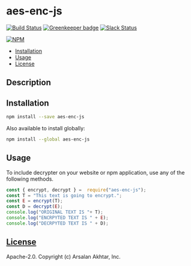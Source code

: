 # aes-enc-js

[![Build Status](https://travis-ci.org/videojs/aes-enc-js.svg?branch=master)](https://travis-ci.org/videojs/aes-enc-js)
[![Greenkeeper badge](https://badges.greenkeeper.io/videojs/aes-decrypter.svg)](https://greenkeeper.io/)
[![Slack Status](http://slack.videojs.com/badge.svg)](http://slack.videojs.com)

[![NPM](https://nodei.co/npm/aes-enc-js.png?downloads=true&downloadRank=true)](https://nodei.co/npm/aes-enc-js/)

- [Installation](#installation)
- [Usage](#usage)
- [License](#license)

## Description
## Installation

```sh
npm install --save aes-enc-js
```
Also available to install globally:
```sh
npm install --global aes-enc-js
```

## Usage
To include decrypter on your website or npm application, use any of the following methods.
```js
const { encrypt, decrypt } =  require("aes-enc-js");
const T = "This text is going to encrypt.";
const E = encrypt(T);
const D = decrypt(E);
console.log("ORIGINAL TEXT IS "+ T);
console.log("ENCRPYTED TEXT IS " + E);
console.log("DECRPYTED TEXT IS " + D);
```
## [License](LICENSE)
Apache-2.0. Copyright (c) Arsalan Akhtar, Inc.

